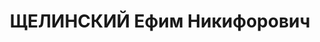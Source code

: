 ---
title: ЩЕЛИНСКИЙ Ефим Никифорович
description: 'Род. в 1892, Харьковская губ., с. Мирополье, украинец, обр.: высшее,
  член КП(б)У. Проживал: Харьков, ул. Пушкинская, д. 84. Начальник Свеклоуправления
  Харьковского обл. земельного управления.

  Арестован 15.12.1936. Обв. в участии в к.-р. террористической организации. Приговор:
  ВК ВС СССР, 10.03.1937 – ВМН. Расстрелян 10.03.1937, г.Москва.

  Реабилитирован Прокуратурой Харьковской обл. 14.11.1991'
---